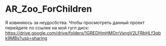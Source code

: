 # AR_Zoo_ForChildren
Я извиняюсь за неудосбства. Чтобы просмотреть данный проект перейдите по ссылке на мой гугл диск:
https://drive.google.com/drive/folders/1GREDHmHMOrrVsngV2LFRbHLf3qbk9MBs?usp=sharing

